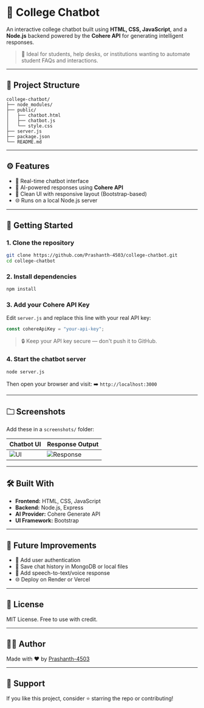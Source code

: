 # 🤖 College Chatbot

An interactive college chatbot built using **HTML, CSS, JavaScript**, and a **Node.js** backend powered by the **Cohere API** for generating intelligent responses.

> 🚀 Ideal for students, help desks, or institutions wanting to automate student FAQs and interactions.

---

## 📂 Project Structure

```
college-chatbot/
├── node_modules/
├── public/
│   ├── chatbot.html
│   ├── chatbot.js
│   └── style.css
├── server.js
├── package.json
└── README.md
```

---

## ⚙️ Features

* 💬 Real-time chatbot interface
* 🧠 AI-powered responses using **Cohere API**
* 🎨 Clean UI with responsive layout (Bootstrap-based)
* 🌐 Runs on a local Node.js server

---

## 🚀 Getting Started

### 1. Clone the repository

```bash
git clone https://github.com/Prashanth-4503/college-chatbot.git
cd college-chatbot
```

### 2. Install dependencies

```bash
npm install
```

### 3. Add your Cohere API Key

Edit `server.js` and replace this line with your real API key:

```javascript
const cohereApiKey = "your-api-key";
```

> 🔒 Keep your API key secure — don't push it to GitHub.

### 4. Start the chatbot server

```bash
node server.js
```

Then open your browser and visit:
➡️ `http://localhost:3000`

---

## 🗀️ Screenshots

Add these in a `screenshots/` folder:

| Chatbot UI                | Response Output                       |
| ------------------------- | ------------------------------------- |
| ![UI](screenshots/ui.png) | ![Response](screenshots/response.png) |

---

## 🛠️ Built With

* **Frontend:** HTML, CSS, JavaScript
* **Backend:** Node.js, Express
* **AI Provider:** Cohere Generate API
* **UI Framework:** Bootstrap

---

## 🌟 Future Improvements

* 🔐 Add user authentication
* 📂 Save chat history in MongoDB or local files
* 🎤 Add speech-to-text/voice response
* 🌐 Deploy on Render or Vercel

---

## 📄 License

MIT License. Free to use with credit.

---

## 👨‍💻 Author

Made with ❤️ by [Prashanth-4503](https://github.com/Prashanth-4503)

---

## 🙌 Support

If you like this project, consider ⭐ starring the repo or contributing!
